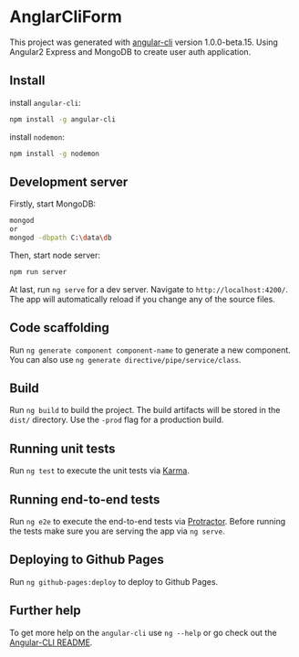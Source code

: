 # AnglarCliForm

This project was generated with [angular-cli](https://github.com/angular/angular-cli) version 1.0.0-beta.15. Using Angular2 Express and MongoDB to create user auth application. 

## Install
install `angular-cli`:
```bash
npm install -g angular-cli
```
install `nodemon`:
```bash
npm install -g nodemon
```

## Development server
Firstly, start MongoDB:
```bash
mongod
or
mongod -dbpath C:\data\db
```
Then, start node server:
```bash
npm run server
```
At last, run `ng serve` for a dev server. Navigate to `http://localhost:4200/`. The app will automatically reload if you change any of the source files.

## Code scaffolding

Run `ng generate component component-name` to generate a new component. You can also use `ng generate directive/pipe/service/class`.

## Build

Run `ng build` to build the project. The build artifacts will be stored in the `dist/` directory. Use the `-prod` flag for a production build.

## Running unit tests

Run `ng test` to execute the unit tests via [Karma](https://karma-runner.github.io).

## Running end-to-end tests

Run `ng e2e` to execute the end-to-end tests via [Protractor](http://www.protractortest.org/). 
Before running the tests make sure you are serving the app via `ng serve`.

## Deploying to Github Pages

Run `ng github-pages:deploy` to deploy to Github Pages.

## Further help

To get more help on the `angular-cli` use `ng --help` or go check out the [Angular-CLI README](https://github.com/angular/angular-cli/blob/master/README.md).

